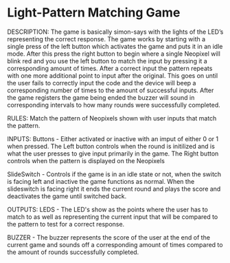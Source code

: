 # Light-Pattern Matching Game
DESCRIPTION: The game is basically simon-says with the lights of the LED’s representing the correct response. The game works by starting with a single press of the left button which activates the game and puts it in an idle mode. After this press the right button to begin where a single Neopixel will blink red and you use the left button to match the input by pressing it a corresponding amount of times. After a correct input the pattern repeats with one more additional point to input after the original. This goes on until the user fails to correctly input the code and the device will beep a corresponding number of times to the amount of successful inputs. 
After the game registers the game being ended the buzzer will sound in corresponding intervals to how many rounds were successfully completed.

RULES: Match the pattern of Neopixels shown with user inputs that match the pattern.

INPUTS: 
Buttons - Either activated or inactive with an imput of either 0 or 1 when pressed.
The Left button controls when the round is initilized and is what the user presses to give input primarily in the game.
The Right button controls when the pattern is displayed on the Neopixels

SlideSwitch - Controls if the game is in an idle state or not, when the switch is facing left and inactive the game functions as normal. When the slideswitch is facing right it ends the current round and plays the score and deactivates the game until switched back.

OUTPUTS:
LEDS - The LED's show as the points where the user has to match to as well as representing the current input that will be compared to the pattern to test for a correct response. 

BUZZER - The buzzer represents the score of the user at the end of the current game and sounds off a corresponding amount of times compared to the amount of rounds successfully completed.
